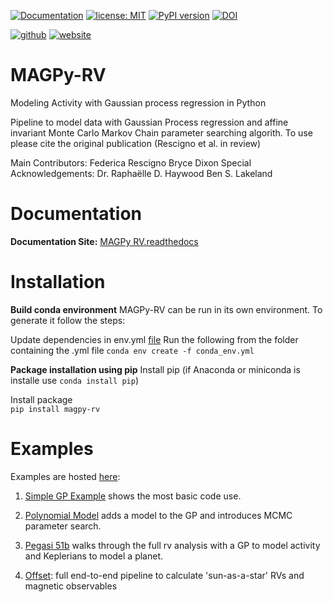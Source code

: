 [![Documentation](https://img.shields.io/badge/read%20the-docs-green.svg)](https://magpy-rv.readthedocs.io/en/latest/)
[![license: MIT](https://img.shields.io/badge/license-MIT-blue.svg)](https://github.com/j-faria/magpy_rv/LICENSE)
[![PyPI version](https://badge.fury.io/py/magpy-rv.svg)](https://badge.fury.io/py/magpy-rv)
[![DOI](https://zenodo.org/badge/DOI/number.svg)](https://doi.org/number)

[![github](https://img.shields.io/badge/GitHub-frescigno-181717.svg?style=flat&logo=github)](https://github.com/frescigno)
[![website](https://img.shields.io/badge/Website-Federica_Rescigno-5087B2.svg?style=flat&logo=telegram)](https://frescigno.github.io)

# MAGPy-RV

Modeling Activity with Gaussian process regression in Python

Pipeline to model data with Gaussian Process regression and affine invariant Monte Carlo Markov Chain parameter searching algorith.
To use please cite the original publication (Rescigno et al. in review)

Main Contributors:
Federica Rescigno
Bryce Dixon
Special Acknowledgements:
Dr. Raphaëlle D. Haywood
Ben S. Lakeland

# Documentation

**Documentation Site:**  [MAGPy RV.readthedocs](https://magpy-rv.readthedocs.io/en/latest/)

# Installation

**Build conda environment**
MAGPy-RV can be run in its own environment. To generate it follow the steps:

Update dependencies in env.yml [file](env.yml)
Run the following from the folder containing the .yml file
``conda env create -f conda_env.yml``


**Package installation using pip**
Install pip (if Anaconda or miniconda is installe use ``conda install pip``) 

Install package   
``pip install magpy-rv``

# Examples
Examples are hosted [here](https://github.com/frescigno/magpy_rv/tree/main/docs/tutorials):  

1. [Simple GP Example](https://github.com/frescigno/magpy_rv/blob/main/docs/tutorials/(1)_no_model_tutorial.ipynb) shows the most basic code use.
   
2. [Polynomial Model](https://github.com/frescigno/magpy_rv/blob/main/docs/tutorials/(2)_polynomial_tutorial.ipynb) adds a model to the GP and introduces MCMC parameter search.
  
3. [Pegasi 51b](https://github.com/frescigno/magpy_rv/blob/main/docs/tutorials/(3)_51_peg_tutorial.ipynb) walks through the full rv analysis with a GP to model activity and Keplerians to model a planet.
    
4. [Offset](https://github.com/frescigno/magpy_rv/blob/main/docs/tutorials/(4)_offset_tutorial.ipynb):
full end-to-end pipeline to calculate 'sun-as-a-star' RVs and magnetic observables 
